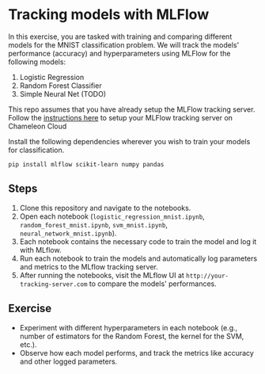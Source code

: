 # Tracking models with MLFlow

In this exercise, you are tasked with training and comparing different models for the MNIST classification problem. We will track the models' performance (accuracy) and hyperparameters using MLFlow for the following models:

1. Logistic Regression
2. Random Forest Classifier
3. Simple Neural Net (TODO)

This repo assumes that you have already setup the MLFlow tracking server. Follow the [instructions here](https://github.com/RavicharanN/testbeds-MLFlow/) to setup your MLFlow tracking server on Chameleon Cloud

Install the following dependencies wherever you wish to train your models for classification.

```
pip install mlflow scikit-learn numpy pandas
```

## Steps
1. Clone this repository and navigate to the notebooks.
2. Open each notebook (`logistic_regression_mnist.ipynb`, `random_forest_mnist.ipynb`, `svm_mnist.ipynb`, `neural_network_mnist.ipynb`).
3. Each notebook contains the necessary code to train the model and log it with MLflow.
4. Run each notebook to train the models and automatically log parameters and metrics to the MLflow tracking server.
5. After running the notebooks, visit the MLflow UI at `http://your-tracking-server.com` to compare the models' performances.

## Exercise
- Experiment with different hyperparameters in each notebook (e.g., number of estimators for the Random Forest, the kernel for the SVM, etc.).
- Observe how each model performs, and track the metrics like accuracy and other logged parameters.

